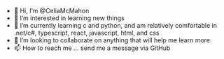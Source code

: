 - 👋 Hi, I’m @CeliaMcMahon
- 👀 I’m interested in learning new things
- 🌱 I’m currently learning c and python, and am relatively comfortable in .net/c#, typescript, react, javascript, html, and css 
- 💞️ I’m looking to collaborate on anything that will help me learn more
- 📫 How to reach me ... send me a message via GitHub

<!---
CeliaMcMahon/CeliaMcMahon is a ✨ special ✨ repository because its `README.md` (this file) appears on your GitHub profile.
You can click the Preview link to take a look at your changes.
--->
